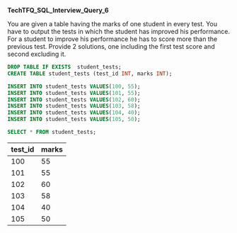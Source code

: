 **TechTFQ_SQL_Interview_Query_6**

You are given a table having the marks of one student in every test. 
You have to output the tests in which the student has improved his performance. 
For a student to improve his performance he has to score more than the previous test.
Provide 2 solutions, one including the first test score and second excluding it.

```sql
DROP TABLE IF EXISTS  student_tests;
CREATE TABLE student_tests (test_id INT, marks INT);

INSERT INTO student_tests VALUES(100, 55);
INSERT INTO student_tests VALUES(101, 55);
INSERT INTO student_tests VALUES(102, 60);
INSERT INTO student_tests VALUES(103, 58);
INSERT INTO student_tests VALUES(104, 40);
INSERT INTO student_tests VALUES(105, 50);

SELECT * FROM student_tests;
```

| test_id | marks |
|---------|-------|
| 100 |	55 |
| 101 |	55 |
| 102 |	60 |
| 103 |	58 |
| 104 |	40 |
| 105 |	50 |

